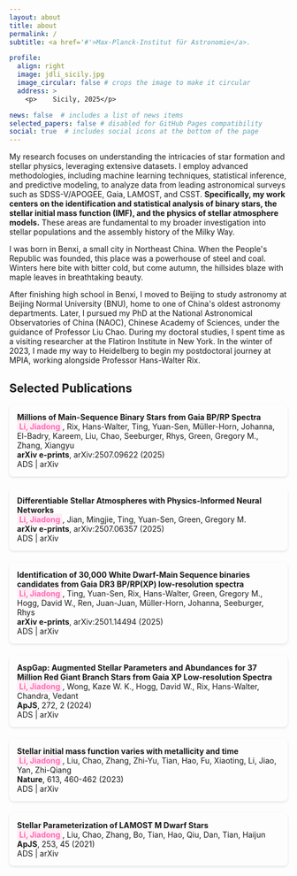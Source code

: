 ```yaml
---
layout: about
title: about
permalink: /
subtitle: <a href='#'>Max-Planck-Institut für Astronomie</a>.

profile:
  align: right
  image: jdli_sicily.jpg
  image_circular: false # crops the image to make it circular
  address: >
    <p>    Sicily, 2025</p>

news: false  # includes a list of news items
selected_papers: false # disabled for GitHub Pages compatibility
social: true  # includes social icons at the bottom of the page
---
```

My research focuses on understanding the intricacies of star formation and stellar physics, leveraging extensive datasets. I employ advanced methodologies, including machine learning techniques, statistical inference, and predictive modeling, to analyze data from leading astronomical surveys such as SDSS-V/APOGEE, Gaia, LAMOST, and CSST. **Specifically, my work centers on the identification and statistical analysis of binary stars, the stellar initial mass function (**IMF**), and the physics of stellar atmosphere models.** These areas are fundamental to my broader investigation into stellar populations and the assembly history of the Milky Way.

I was born in Benxi, a small city in Northeast China. When the People's Republic was founded, this place was a powerhouse of steel and coal. Winters here bite with bitter cold, but come autumn, the hillsides blaze with maple leaves in breathtaking beauty.

After finishing high school in Benxi, I moved to Beijing to study astronomy at Beijing Normal University (BNU), home to one of China's oldest astronomy departments. Later, I pursued my PhD at the National Astronomical Observatories of China (NAOC), Chinese Academy of Sciences, under the guidance of Professor Liu Chao. During my doctoral studies, I spent time as a visiting researcher at the Flatiron Institute in New York.
In the winter of 2023, I made my way to Heidelberg to begin my postdoctoral journey at MPIA, working alongside Professor Hans-Walter Rix.

## Selected Publications

<div class="publications">
  <div class="publication">
    <strong>Millions of Main-Sequence Binary Stars from Gaia BP/RP Spectra</strong><br>
    <em class="author-highlight">Li, Jiadong</em>, Rix, Hans-Walter, Ting, Yuan-Sen, Müller-Horn, Johanna, El-Badry, Kareem, Liu, Chao, Seeburger, Rhys, Green, Gregory M., Zhang, Xiangyu<br>
    <em>arXiv e-prints</em>, arXiv:2507.09622 (2025)<br>
    <a href="https://ui.adsabs.harvard.edu/abs/2025arXiv250709622L" target="_blank">ADS</a> |
    <a href="https://arxiv.org/abs/2507.09622" target="_blank">arXiv</a>
  </div>

  <div class="publication">
    <strong>Differentiable Stellar Atmospheres with Physics-Informed Neural Networks</strong><br>
    <em class="author-highlight">Li, Jiadong</em>, Jian, Mingjie, Ting, Yuan-Sen, Green, Gregory M.<br>
    <em>arXiv e-prints</em>, arXiv:2507.06357 (2025)<br>
    <a href="https://ui.adsabs.harvard.edu/abs/2025arXiv250706357L" target="_blank">ADS</a> |
    <a href="https://arxiv.org/abs/2507.06357" target="_blank">arXiv</a>
  </div>

  <div class="publication">
    <strong>Identification of 30,000 White Dwarf-Main Sequence binaries candidates from Gaia DR3 BP/RP(XP) low-resolution spectra</strong><br>
    <em class="author-highlight">Li, Jiadong</em>, Ting, Yuan-Sen, Rix, Hans-Walter, Green, Gregory M., Hogg, David W., Ren, Juan-Juan, Müller-Horn, Johanna, Seeburger, Rhys<br>
    <em>arXiv e-prints</em>, arXiv:2501.14494 (2025)<br>
    <a href="https://ui.adsabs.harvard.edu/abs/2025arXiv250114494L" target="_blank">ADS</a> |
    <a href="https://arxiv.org/abs/2501.14494" target="_blank">arXiv</a>
  </div>

  <div class="publication">
    <strong>AspGap: Augmented Stellar Parameters and Abundances for 37 Million Red Giant Branch Stars from Gaia XP Low-resolution Spectra</strong><br>
    <em class="author-highlight">Li, Jiadong</em>, Wong, Kaze W. K., Hogg, David W., Rix, Hans-Walter, Chandra, Vedant<br>
    <em>ApJS</em>, 272, 2 (2024)<br>
    <a href="https://ui.adsabs.harvard.edu/abs/2024ApJS..272....2L" target="_blank">ADS</a> |
    <a href="https://arxiv.org/abs/2309.14294" target="_blank">arXiv</a>
  </div>

  <div class="publication">
    <strong>Stellar initial mass function varies with metallicity and time</strong><br>
    <em class="author-highlight">Li, Jiadong</em>, Liu, Chao, Zhang, Zhi-Yu, Tian, Hao, Fu, Xiaoting, Li, Jiao, Yan, Zhi-Qiang<br>
    <em>Nature</em>, 613, 460-462 (2023)<br>
    <a href="https://ui.adsabs.harvard.edu/abs/2023Natur.613..460L" target="_blank">ADS</a> |
    <a href="https://arxiv.org/abs/2301.07029" target="_blank">arXiv</a>
  </div>

  <div class="publication">
    <strong>Stellar Parameterization of LAMOST M Dwarf Stars</strong><br>
    <em class="author-highlight">Li, Jiadong</em>, Liu, Chao, Zhang, Bo, Tian, Hao, Qiu, Dan, Tian, Haijun<br>
    <em>ApJS</em>, 253, 45 (2021)<br>
    <a href="https://ui.adsabs.harvard.edu/abs/2021ApJS..253...45L" target="_blank">ADS</a> |
    <a href="https://arxiv.org/abs/2012.14080" target="_blank">arXiv</a>
  </div>
</div>

<style>
.publication {
  margin-bottom: 1.5em;
  padding: 1em;
  border-left: 3px solid var(--global-theme-color);
  background-color: var(--global-card-bg-color);
  border-radius: 8px;
  box-shadow: 0 2px 4px rgba(0,0,0,0.1);
  transition: all 0.3s ease;
}

html[data-theme='dark'] .publication {
  box-shadow: 0 2px 4px rgba(0,0,0,0.3);
}

.publication:hover {
  transform: translateY(-2px);
  box-shadow: 0 4px 8px rgba(0,0,0,0.15);
}

html[data-theme='dark'] .publication:hover {
  box-shadow: 0 4px 8px rgba(0,0,0,0.4);
}

.publication strong {
  color: var(--global-theme-color);
}

.publication em {
  font-style: normal;
  font-weight: bold;
  color: var(--global-text-color);
}

/* Highlight Li, Jiadong name in pink for dark mode */
.author-highlight {
  color: #ff69b4 !important;
  background-color: rgba(255, 105, 180, 0.1);
  padding: 2px 4px;
  border-radius: 3px;
}

/* Only apply in dark mode */
html[data-theme='light'] .author-highlight {
  color: var(--global-text-color) !important;
  background-color: transparent;
  padding: 0;
}

.publication a {
  color: var(--global-theme-color);
  text-decoration: none;
}

.publication a:hover {
  color: var(--global-hover-color);
  text-decoration: underline;
}
</style>